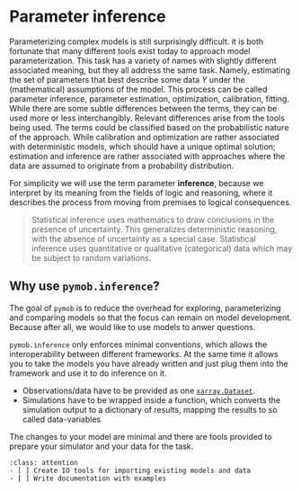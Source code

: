 # Parameter inference

Parameterizing complex models is still surprisingly difficult. it is both fortunate
that many different tools exist today to approach model parameterization. This task
has a variety of names with slightly different associated meaning, but they all
address the same task. Namely, estimating the set of parameters that best describe
some data $Y$ under the (mathematical) assumptions of the model. This process can be called parameter inference, parameter estimation, optimization, calibration, fitting. While there are
some subtle differences between the terms, they can be used more or less interchangibly. Relevant differences arise from the tools being used. The terms could be classified based on the probabilistic nature of the approach. While calibration and optimization are rather associated with deterministic models, which should have a unique optimal solution; estimation and inference are rather associated with approaches where the data are assumed to originate from a probability distribution.

For simplicity we will use the term parameter **inference**, because we interpret by its meaning from the fields of logic and reasoning, where it describes the process from moving from premises to logical consequences. 

> Statistical inference uses mathematics to draw conclusions in the presence of uncertainty. This generalizes deterministic reasoning, with the absence of uncertainty as a special case. Statistical inference uses quantitative or qualitative (categorical) data which may be subject to random variations. 

## Why use `pymob.inference`?

The goal of `pymob` is to reduce the overhead for exploring, parameterizing and comparing
models so that the focus can remain on model development. Because after all, 
we would like to use models to anwer questions.

`pymob.inference` only enforces minimal conventions, which allows the interoperability between different frameworks. At the same time it allows you to take the models you have already written and just plug them into the framework and use it to do inference on it. 

 + Observations/data have to be provided as one [`xarray.Dataset`](https://docs.xarray.dev/en/stable/generated/xarray.Dataset.html).
 + Simulations have to be wrapped inside a function, which converts the simulation output to a dictionary of results, mapping the results to so called data-variables

The changes to your model are minimal and there are tools provided to prepare your simulator and your data for the task.

```{admonition} TODO
:class: attention
- [ ] Create IO tools for importing existing models and data 
- [ ] Write documentation with examples
```